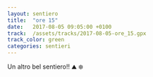 ```yaml
---
layout: sentiero
title:  "ore 15"
date:   2017-08-05 09:05:00 +0100
track:  /assets/tracks/2017-08-05-ore_15.gpx
track_color: green
categories: sentieri
---
```


Un altro bel sentiero!! :mountain: :snowflake: